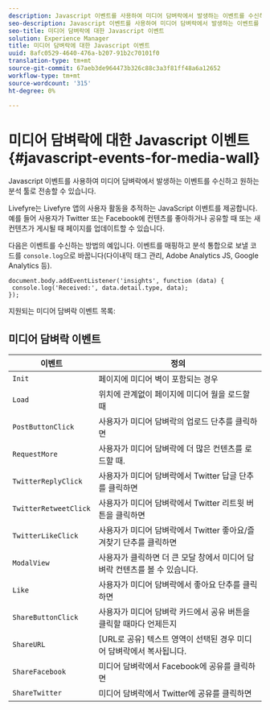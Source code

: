 ```yaml
---
description: Javascript 이벤트를 사용하여 미디어 담벼락에서 발생하는 이벤트를 수신하고 원하는 분석 툴로 전송할 수 있습니다.
seo-description: Javascript 이벤트를 사용하여 미디어 담벼락에서 발생하는 이벤트를 수신하고 원하는 분석 툴로 전송할 수 있습니다.
seo-title: 미디어 담벼락에 대한 Javascript 이벤트
solution: Experience Manager
title: 미디어 담벼락에 대한 Javascript 이벤트
uuid: 8afc0529-4640-476a-b207-91b2c70101f0
translation-type: tm+mt
source-git-commit: 67aeb3de964473b326c88c3a3f81ff48a6a12652
workflow-type: tm+mt
source-wordcount: '315'
ht-degree: 0%

---
```



# 미디어 담벼락에 대한 Javascript 이벤트{#javascript-events-for-media-wall}

Javascript 이벤트를 사용하여 미디어 담벼락에서 발생하는 이벤트를 수신하고 원하는 분석 툴로 전송할 수 있습니다.

Livefyre는 Livefyre 앱의 사용자 활동을 추적하는 JavaScript 이벤트를 제공합니다. 예를 들어 사용자가 Twitter 또는 Facebook에 컨텐츠를 좋아하거나 공유할 때 또는 새 컨텐츠가 게시될 때 페이지를 업데이트할 수 있습니다.

다음은 이벤트를 수신하는 방법의 예입니다. 이벤트를 매핑하고 분석 통합으로 보낼 코드를 `console.log`으로 바꿉니다(다이내믹 태그 관리, Adobe Analytics JS, Google Analytics 등).

```
document.body.addEventListener('insights', function (data) { 
 console.log('Received:', data.detail.type, data); 
});
```

지원되는 미디어 담벼락 이벤트 목록:

## 미디어 담벼락 이벤트

| 이벤트 | 정의 |
|---|---|
| `Init` | 페이지에 미디어 벽이 포함되는 경우 |
| `Load` | 위치에 관계없이 페이지에 미디어 월을 로드할 때 |
| `PostButtonClick` | 사용자가 미디어 담벼락의 업로드 단추를 클릭하면 |
| `RequestMore` | 사용자가 미디어 담벼락에 더 많은 컨텐츠를 로드할 때. |
| `TwitterReplyClick` | 사용자가 미디어 담벼락에서 Twitter 답글 단추를 클릭하면 |
| `TwitterRetweetClick` | 사용자가 미디어 담벼락에서 Twitter 리트윗 버튼을 클릭하면 |
| `TwitterLikeClick` | 사용자가 미디어 담벼락에서 Twitter 좋아요/즐겨찾기 단추를 클릭하면 |
| `ModalView` | 사용자가 클릭하면 더 큰 모달 창에서 미디어 담벼락 컨텐츠를 볼 수 있습니다. |
| `Like` | 사용자가 미디어 담벼락에서 좋아요 단추를 클릭하면 |
| `ShareButtonClick` | 사용자가 미디어 담벼락 카드에서 공유 버튼을 클릭할 때마다 언제든지 |
| `ShareURL` | [URL로 공유] 텍스트 영역이 선택된 경우 미디어 담벼락에서 복사됩니다. |
| `ShareFacebook` | 미디어 담벼락에서 Facebook에 공유를 클릭하면 |
| `ShareTwitter` | 미디어 담벼락에서 Twitter에 공유를 클릭하면 |

